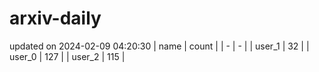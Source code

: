 # arxiv-daily
updated on 2024-02-09 04:20:30
| name | count |
| - | - |
| user_1 | 32 |
| user_0 | 127 |
| user_2 | 115 |
